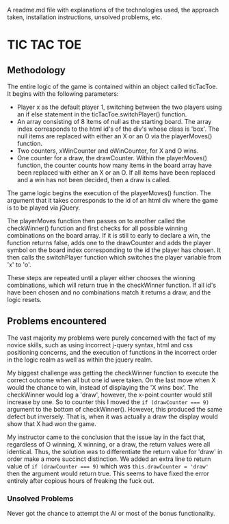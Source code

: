 A readme.md file with explanations of the technologies used, the approach taken, installation instructions, unsolved problems, etc.

# TIC TAC TOE

## Methodology

The entire logic of the game is contained within an object called ticTacToe. It begins with the following parameters:

- Player x as the default player 1, switching between the two players using an if else statement in the ticTacToe.switchPlayer() function.
- An array consisting of 8 items of null as the starting board. The array index corresponds to the html id's of the div's whose class is 'box'. The null items are replaced with either an X or an O via the playerMoves() function.
- Two counters, xWinCounter and oWinCounter, for X and O wins.
- One counter for a draw, the drawCounter. Within the playerMoves() function, the counter counts how many items in the board array have been replaced with either an X or an O. If all items have been replaced and a win has not been decided, then a draw is called.

The game logic begins the execution of the playerMoves() function. The argument that it takes corresponds to the id of an html div where the game is to be played via jQuery.

The playerMoves function then passes on to another called the checkWinner() function and first checks for all possible winning combinations on the board array. If it is still to early to declare a win, the function returns false, adds one to the drawCounter and adds the player symbol on the board index corresponding to the id the player has chosen. It then calls the switchPlayer function which switches the player variable from 'x' to 'o'.

These steps are repeated until a player either chooses the winning combinations, which will return true in the checkWinner function. If all id's have been chosen and no combinations match it returns a draw, and the logic resets.


## Problems encountered

The vast majority my problems were purely concerned with the fact of my novice skills, such as using incorrect j-query syntax, html and css positioning concerns, and the execution of functions in the incorrect order in the logic realm as well as within the jquery realm.

My biggest challenge was getting the checkWinner function to execute the correct outcome when all but one id were taken. On the last move when X would the chance to win, instead of displaying the 'X wins box'. The checkWinner would log a 'draw', however, the x-point counter would still increase by one. So to counter this I moved the ```if (drawCounter === 9)``` argument to the bottom of checkWinner(). However, this produced the same defect but inversely. That is, when it was actually a draw the display would show that X had won the game.

My instructor came to the conclusion that the issue lay in the fact that, regardless of O winning, X winning, or a draw, the return values were all identical. Thus, the solution was to differentiate the return value for 'draw' in order make a more succinct distinction. We added an extra line to return value of ```if (drawCounter === 9)``` which was ```this.drawCounter = 'draw'``` then the argument would return true. This seems to have fixed the error entirely after copious hours of freaking the fuck out.

### Unsolved Problems

Never got the chance to attempt the AI or most of the bonus functionality.
